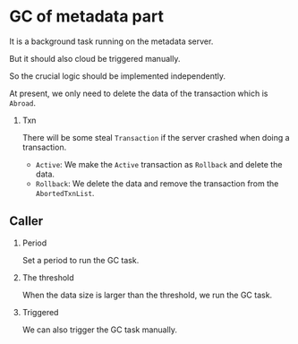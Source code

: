 # GC of metadata part

It is a background task running on the metadata server.

But it should also cloud be triggered manually.

So the crucial logic should be implemented independently.

At present, we only need to delete the data of the transaction which is `Abroad`.

1. Txn

   There will be some steal `Transaction` if the server crashed when doing a transaction.
    - `Active`: We make the `Active` transaction as `Rollback` and delete the data.
    - `Rollback`: We delete the data and remove the transaction from the `AbortedTxnList`.

## Caller

1. Period

   Set a period to run the GC task.
2. The threshold

   When the data size is larger than the threshold, we run the GC task.
3. Triggered

   We can also trigger the GC task manually.
